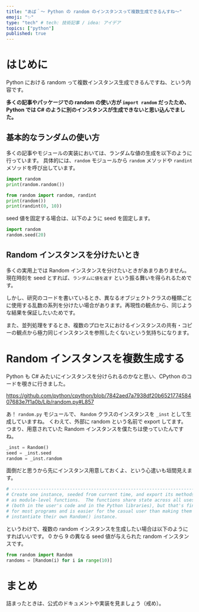```yaml
---
title: "あば＾〜 Python の random のインスタンスって複数生成できるんすね〜"
emoji: "✨"
type: "tech" # tech: 技術記事 / idea: アイデア
topics: ["python"]
published: true
---
```


# はじめに

Python における random って複数インスタンス生成できるんですね、という内容です。

**多くの記事やパッケージでの random の使い方が `import random` だったため、Python では C# のように別のインスタンスが生成できないと思い込んでました。**

## 基本的なランダムの使い方

多くの記事やモジュールの実装においては、ランダムな値の生成を以下のように行っています。
具体的には、`random` モジュールから `random` メソッドや `randint` メソッドを呼び出しています。

```py
import random
print(random.random())

from random import random, randint
print(random())
print(randint(0, 10))
```

seed 値を固定する場合は、以下のように seed を固定します。

```py
import random
random.seed(20)
```

## Random インスタンスを分けたいとき

多くの実用上では Random インスタンスを分けたいときがあまりありません。
現在時刻を seed とすれば、`ランダムに値を返す` という振る舞いを得られるためです。

しかし、研究のコードを書いているとき、異なるオブジェクトクラスの種類ごとに使用する乱数の系列を分けたい場合があります。再現性の観点から、同じような結果を保証したいためです。

また、並列処理をするとき、複数のプロセスにおけるインスタンスの共有・コピーの観点から極力同じインスタンスを参照したくないという気持ちになります。

# Random インスタンスを複数生成する

Python も C# みたいにインスタンスを分けられるのかなと思い、CPython のコードを覗きに行きました。

https://github.com/python/cpython/blob/7842aed7a7938df20b652177458407683e7f1a0b/Lib/random.py#L857

<!-- textlint-disable -->
あ！ `random.py` モジュールで、 `Random` クラスのインスタンスを `_inst` として生成していますね。
くわえて、外部に random という名前で export してます。
つまり、用意されていた Random インスタンスを僕たちは使っていたんですね。

<!-- textlint-enable -->

```py
_inst = Random()
seed = _inst.seed
random = _inst.random
```

面倒だと思うから先にインスタンス用意しておくよ、という心遣いも垣間見えます。

```py
# ----------------------------------------------------------------------
# Create one instance, seeded from current time, and export its methods
# as module-level functions.  The functions share state across all uses
# (both in the user's code and in the Python libraries), but that's fine
# for most programs and is easier for the casual user than making them
# instantiate their own Random() instance.
```

というわけで、複数の random インスタンスを生成したい場合は以下のようにすればいいです。
0 から 9 の異なる seed 値が与えられた random インスタンスです。

```py
from random import Random
randoms = [Random(i) for i in range(10)]
```

# まとめ

詰まったときは、公式のドキュメントや実装を見ましょう（戒め）。
